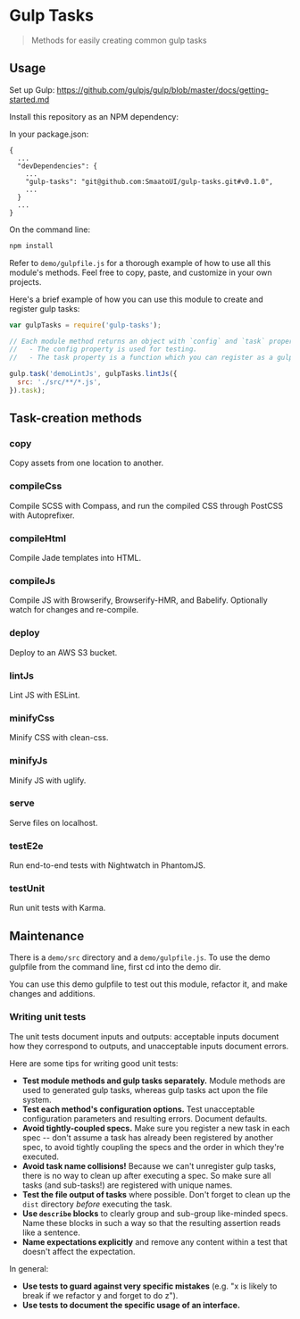 
# Gulp Tasks

> Methods for easily creating common gulp tasks

## Usage

Set up Gulp: https://github.com/gulpjs/gulp/blob/master/docs/getting-started.md

Install this repository as an NPM dependency:

In your package.json:
```
{
  ...
  "devDependencies": {
    ...
    "gulp-tasks": "git@github.com:SmaatoUI/gulp-tasks.git#v0.1.0",
    ...
  }
  ...
}
```

On the command line:
```bash
npm install
```

Refer to `demo/gulpfile.js` for a thorough example of how to use all this
module's methods. Feel free to copy, paste, and customize in your own projects.

Here's a brief example of how you can use this module to create and register
gulp tasks:

```javascript
var gulpTasks = require('gulp-tasks');

// Each module method returns an object with `config` and `task` properties.
//   - The config property is used for testing.
//   - The task property is a function which you can register as a gulp task.

gulp.task('demoLintJs', gulpTasks.lintJs({
  src: './src/**/*.js',
}).task);
```

## Task-creation methods

### copy

Copy assets from one location to another.

### compileCss

Compile SCSS with Compass, and run the compiled CSS through PostCSS with
Autoprefixer.

### compileHtml

Compile Jade templates into HTML.

### compileJs

Compile JS with Browserify, Browserify-HMR, and Babelify. Optionally watch for
changes and re-compile.

### deploy

Deploy to an AWS S3 bucket.

### lintJs

Lint JS with ESLint.

### minifyCss

Minify CSS with clean-css.

### minifyJs

Minify JS with uglify.

### serve

Serve files on localhost.

### testE2e

Run end-to-end tests with Nightwatch in PhantomJS.

### testUnit

Run unit tests with Karma.

## Maintenance

There is a `demo/src` directory and a `demo/gulpfile.js`. To use the demo
gulpfile from the command line, first cd into the demo dir.

You can use this demo gulpfile to test out this module, refactor it, and make
changes and additions.

### Writing unit tests

The unit tests document inputs and outputs: acceptable inputs document how they
correspond to outputs, and unacceptable inputs document errors.

Here are some tips for writing good unit tests:

* **Test module methods and gulp tasks separately.** Module methods are used to
generated gulp tasks, whereas gulp tasks act upon the file system.
* **Test each method's configuration options.** Test unacceptable configuration
parameters and resulting errors. Document defaults.
* **Avoid tightly-coupled specs.** Make sure you register a new task
in each spec -- don't assume a task has already been registered by another
spec, to avoid tightly coupling the specs and the order in which they're
executed.
* **Avoid task name collisions!** Because we can't unregister gulp tasks,
there is no way to clean up after executing a spec. So make sure all tasks
(and sub-tasks!) are registered with unique names.
* **Test the file output of tasks** where possible. Don't forget to clean up
the `dist` directory *before* executing the task.
* **Use `describe` blocks** to clearly group and sub-group like-minded specs. Name
these blocks in such a way so that the resulting assertion reads like a sentence.
* **Name expectations explicitly** and remove any content within a test that doesn't
affect the expectation.

In general:

* **Use tests to guard against very specific mistakes** (e.g. "x is likely
to break if we refactor y and forget to do z").
* **Use tests to document the specific usage of an interface.**
